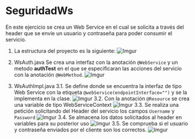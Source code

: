 # SeguridadWs
En este ejercicio se crea un Web Service en el cual se solicita a través del header que se envíe un usuario y contraseña para poder consumir el servicio.

1. La estructura del proyecto es la siguiente:
![Imgur](http://i.imgur.com/a4pU1Mn.png)

2. WsAuth.java
Se crea una interfaz con la anotación `@WebService` y un metodo **authTest** en el que se especificaran las acciones del servicio con la anotación `@WebMethod`.
![Imgur](http://i.imgur.com/t59K531.png)

3. WsAuthImpl.java
	3.1. Se define donde se encuentra la interfaz de tipo Web Service con la etiqueta `@webService(endpointInterface="")` y se la implementa en la clase.
![Imgur](http://i.imgur.com/5BCejLO.png)
	3.2. Con la anotación `@Resource` se crea una variable de tipo WebServiceContext
![Imgur](http://i.imgur.com/o2JZy0O.png)
    3.3. Se realiza una petición solicitando del Header del servicio los campos `Username` y `Password`
![Imgur](http://i.imgur.com/iGZYMKA.png)
	3.4. Se almacena los datos solicitados al header en variables para su posterior uso
![Imgur](http://i.imgur.com/08XLVs6.png)
	3.5. Se comprueba si el usuario y contraseña enviados por el cliente son los correctos.
![Imgur](http://i.imgur.com/MtKg8HL.png)